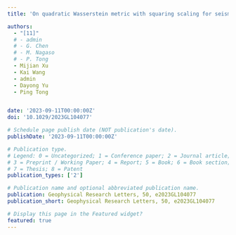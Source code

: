 ```yaml
---
title: 'On quadratic Wasserstein metric with squaring scaling for seismic velocity inversion'

authors:
  - "[11]"
  # - admin
  # - G. Chen
  # - M. Nagaso
  # - P. Tong
  - Mijian Xu
  - Kai Wang
  - admin
  - Dayong Yu
  - Ping Tong


date: '2023-09-11T00:00:00Z'
doi: '10.1029/2023GL104077'

# Schedule page publish date (NOT publication's date).
publishDate: '2023-09-11T00:00:00Z'

# Publication type.
# Legend: 0 = Uncategorized; 1 = Conference paper; 2 = Journal article;
# 3 = Preprint / Working Paper; 4 = Report; 5 = Book; 6 = Book section;
# 7 = Thesis; 8 = Patent
publication_types: ['2']

# Publication name and optional abbreviated publication name.
publication: Geophysical Research Letters, 50, e2023GL104077
publication_short: Geophysical Research Letters, 50, e2023GL104077

# Display this page in the Featured widget?
featured: true
---
```

